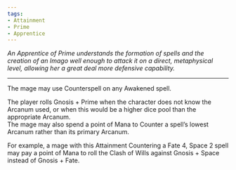 ```yaml
---
tags:
- Attainment
- Prime
- Apprentice
---
```


_An Apprentice of Prime understands the formation of spells and the creation of an Imago well enough to attack it on a direct, metaphysical level, allowing her a great deal more defensive capability._

---

The mage may use Counterspell on any Awakened spell.

The player rolls Gnosis + Prime when the character does not know the Arcanum used, or when this would be a higher dice pool than the appropriate Arcanum.\
The mage may also spend a point of Mana to Counter a spell’s lowest Arcanum rather than its primary Arcanum.

For example, a mage with this Attainment Countering a Fate 4, Space 2 spell may pay a point of Mana to roll the Clash of Wills against Gnosis + Space instead of Gnosis + Fate.